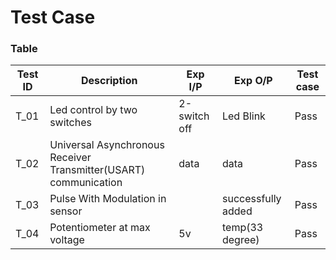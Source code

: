 
# Test Case
### Table
| Test ID | Description | Exp I/P| Exp O/P|Test case
| --- | --- | --- | ---- |-----|
| T_01 |  Led control by two switches |2-switch off|  Led Blink |Pass|
| T_02| Universal Asynchronous Receiver Transmitter(USART) communication| data  | data |Pass|
| T_03 | Pulse With Modulation in sensor ||  successfully added |Pass|
| T_04|Potentiometer  at max voltage  |5v| temp(33 degree)|Pass|


